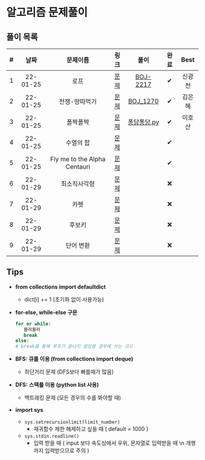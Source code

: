 # 알고리즘 문제풀이

## 풀이 목록

|  #  |   날짜   |           문제이름           |                               링크                               |                                                                       풀이                                                                       | 완료 |  Best  |
| :-: | :------: | :--------------------------: | :--------------------------------------------------------------: | :----------------------------------------------------------------------------------------------------------------------------------------------: | :--: | :----: |
|  1  | 22-01-25 |             로프             |           [문제](https://www.acmicpc.net/problem/2217)           |                     [BOJ-2217](https://kdt-gitlab.elice.io/eunhyekim1223/codingtest-study/-/tree/master/GwangCheon/BOJ-2217)                     |  ✔   | 신광천 |
|  2  | 22-01-25 |        전쟁-땅따먹기         |           [문제](https://www.acmicpc.net/problem/1270)           |                  [BOJ_1270](https://kdt-gitlab.elice.io/eunhyekim1223/codingtest-study/-/tree/master/eunhyekim/DAY_01/BOJ_1270)                  |  ✔   | 김은혜 |
|  3  | 22-01-25 |           폴짝폴짝           |           [문제](https://www.acmicpc.net/problem/1326)           | [퐁당퐁당.py](https://kdt-gitlab.elice.io/eunhyekim1223/codingtest-study/-/blob/master/Hosan_Lee/Python_%ED%90%81%EB%8B%B9%ED%90%81%EB%8B%B9.py) |  ✔   | 이호산 |
|  4  | 22-01-25 |          수열의 합           |           [문제](https://www.acmicpc.net/problem/1024)           |                                                                                                                                                  |  ✔   |        |
|  5  | 22-01-25 | Fly me to the Alpha Centauri |           [문제](https://www.acmicpc.net/problem/1011)           |                                                                                                                                                  |  ✔   |        |
|  6  | 22-01-29 |         최소직사각형         | [문제](https://programmers.co.kr/learn/courses/30/lessons/86491) |                                                                                                                                                  |  ❌  |        |
|  7  | 22-01-29 |             카펫             | [문제](https://programmers.co.kr/learn/courses/30/lessons/42842) |                                                                                                                                                  |  ❌  |        |
|  8  | 22-01-29 |            후보키            | [문제](https://programmers.co.kr/learn/courses/30/lessons/42890) |                                                                                                                                                  |  ❌  |        |
|  9  | 22-01-29 |          단어 변환           | [문제](https://programmers.co.kr/learn/courses/30/lessons/43163) |                                                                                                                                                  |  ❌  |        |

## Tips

- **from collections import defaultdict**

  - dict\[i\] += 1 (초기화 없이 사용가능)

- **for-else, while-else 구문**
  ```python
  for or while:
     블라블라
     break
  else:
  # break를 통해 루프가 끝나지 않았을 경우에 쓰는 코드
  ```
- **BFS: 큐를 이용 (from collections import deque)**
  - 최단거리 문제 (DFS보다 빠를때가 많음)
- **DFS: 스택를 이용 (python list 사용)**
  - 백트래킹 문제 (모든 경우의 수를 봐야할 때)
- **import sys**
  - `sys.setrecursionlimit(limit_number)`
    - 재귀함수 제한 해제하고 싶을 때 ( default = 1000 )
  - `sys.stdin.readline()`
    - 입력 받을 때 ( input 보다 속도상에서 우위, 문자열로 입력받을 때 \n 개행까지 입력받으므로 주의 )
